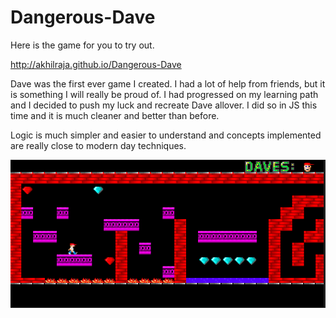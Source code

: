 # Dangerous-Dave
Here is the game for you to try out.

http://akhilraja.github.io/Dangerous-Dave


Dave was the first ever game I created. I had a lot of help from friends, but it is something I will really be proud of. I had progressed on my learning path and I decided to push my luck and recreate Dave allover. I did so in JS this time and it is much cleaner and better than before.

Logic is much simpler and easier to understand and concepts implemented are really close to modern day techniques.



![Alt text](Screenshots/1.PNG?raw=true "Optional Title")
